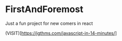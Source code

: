 # FirstAndForemost
Just a fun project for new comers in react


(VISIT)[https://jgthms.com/javascript-in-14-minutes/]
